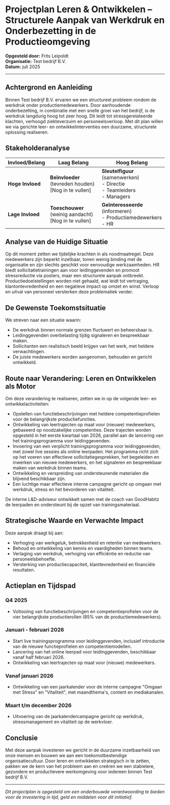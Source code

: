 # Projectplan Leren & Ontwikkelen – Structurele Aanpak van Werkdruk en Onderbezetting in de Productieomgeving

**Opgesteld door:** Frits Leipoldt  
**Organisatie:** Test bedrijf B.V.  
**Datum:** juli 2025

---

## Achtergrond en Aanleiding

Binnen Test bedrijf B.V. ervaren we een structureel probleem rondom de werkdruk onder productiemedewerkers. Door aanhoudende onderbezetting, in combinatie met een snelle groei van het bedrijf, is de werkdruk langdurig hoog tot zeer hoog. Dit leidt tot stressgerelateerde klachten, verhoogd ziekteverzuim en personeelsverloop. Met dit plan willen we via gerichte leer- en ontwikkelinterventies een duurzame, structurele oplossing realiseren.

## Stakeholderanalyse

| **Invloed/Belang** | **Laag Belang** | **Hoog Belang** |
|---|---|---|
| **Hoge Invloed** | **Beïnvloeder** (tevreden houden)<br/>[Nog in te vullen] | **Sleutelfiguur** (samenwerken)<br/>- Directie<br/>- Teamleiders<br/>- Managers |
| **Lage Invloed** | **Toeschouwer** (weinig aandacht)<br/>[Nog in te vullen] | **Geïnteresseerde** (informeren)<br/>- Productiemedewerkers<br/>- HR |

## Analyse van de Huidige Situatie

Op dit moment zetten we tijdelijke krachten in als noodmaatregel. Deze medewerkers zijn beperkt inzetbaar, tonen weinig binding met de organisatie en zijn slechts geschikt voor eenvoudige werkzaamheden. HR biedt sollicitatietrainingen aan voor leidinggevenden en promoot stressreductie via posters, maar een structurele aanpak ontbreekt. Productiedoelstellingen worden niet gehaald, wat leidt tot vertraging, klantontevredenheid en een negatieve impact op omzet en winst. Verloop en uitval van personeel versterken deze problematiek verder.

## De Gewenste Toekomstsituatie

We streven naar een situatie waarin:

- De werkdruk binnen normale grenzen fluctueert en beheersbaar is.
- Leidinggevenden overbelasting tijdig signaleren en bespreekbaar maken.
- Sollicitanten een realistisch beeld krijgen van het werk, met heldere verwachtingen.
- De juiste medewerkers worden aangenomen, behouden en gericht ontwikkeld.

## Route naar Verandering: Leren en Ontwikkelen als Motor

Om deze verandering te realiseren, zetten we in op de volgende leer- en ontwikkelactiviteiten:

- Opstellen van functiebeschrijvingen met heldere competentieprofielen voor de belangrijkste productiefuncties.
- Ontwikkeling van leertrajecten op maat voor (nieuwe) medewerkers, gebaseerd op noodzakelijke competenties. Deze trajecten worden opgesteld in het eerste kwartaal van 2026, parallel aan de lancering van het trainingsprogramma voor leidinggevenden.
- Invoering van een verplicht trainingsprogramma voor leidinggevenden, met zowel live sessies als online leerpaden. Het programma richt zich op het voeren van effectieve sollicitatiegesprekken, het begeleiden en inwerken van nieuwe medewerkers, en het signaleren en bespreekbaar maken van werkdruk binnen teams.
- Ontwikkeling en verspreiding van ondersteunende materialen die blijvend beschikbaar zijn.
- Een luchtige maar effectieve interne campagne gericht op omgaan met werkdruk, stress en het bevorderen van vitaliteit.

De interne L&D-adviseur ontwikkelt samen met de coach van GoodHabitz de leerpaden en ondersteunt bij de opzet van trainingsmateriaal.

## Strategische Waarde en Verwachte Impact

Deze aanpak draagt bij aan:

- Verhoging van werkgeluk, betrokkenheid en retentie van medewerkers.
- Behoud en ontwikkeling van kennis en vaardigheden binnen teams.
- Verlaging van werkdruk, verhoging van efficiëntie en reductie van personeelsbehoefte.
- Versterking van productiecapaciteit, klanttevredenheid en financiële resultaten.

## Actieplan en Tijdspad

### Q4 2025
- Voltooiing van functiebeschrijvingen en competentieprofielen voor de vier belangrijkste productierollen (85% van de productiemedewerkers).

### Januari - februari 2026
- Start live trainingsprogramma voor leidinggevenden, inclusief introductie van de nieuwe functieprofielen en competentiemodellen.
- Lancering van het online leerpad voor leidinggevenden, beschikbaar vanaf half februari 2026.
- Ontwikkeling van leertrajecten op maat voor (nieuwe) medewerkers.

### Vanaf januari 2026
- Ontwikkeling van een jaarkalender voor de interne campagne "Omgaan met Stress" en "Vitaliteit", met maandthema's, content en mediakanalen.

### Maart t/m december 2026
- Uitvoering van de jaarkalendercampagne gericht op werkdruk, stressmanagement en vitaliteit op de werkvloer.

## Conclusie

Met deze aanpak investeren we gericht in de duurzame inzetbaarheid van onze mensen en bouwen we aan een toekomstbestendige organisatiecultuur. Door leren en ontwikkelen strategisch in te zetten, pakken we de kern van het probleem aan en creëren we een stabielere, gezondere en productievere werkomgeving voor iedereen binnen Test bedrijf B.V.

---

*Dit projectplan is opgesteld om een onderbouwde verantwoording te bieden voor de investering in tijd, geld en middelen voor dit initiatief.*
